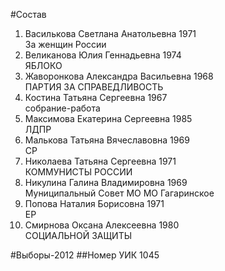 #Состав
1. Василькова Светлана Анатольевна 1971   
    За женщин России
2. Великанова Юлия Геннадьевна 1974   
    ЯБЛОКО
3. Жаворонкова Александра Васильевна 1968   
    ПАРТИЯ ЗА СПРАВЕДЛИВОСТЬ
4. Костина Татьяна Сергеевна 1967   
    собрание-работа
5. Максимова Екатерина Сергеевна 1985   
    ЛДПР
6. Малькова Татьяна Вячеславовна 1969   
    СР
7. Николаева Татьяна Сергеевна 1971   
    КОММУНИСТЫ РОССИИ
8. Никулина Галина Владимировна 1969   
    Муниципальный Совет МО МО Гагаринское
9. Попова Наталия Борисовна 1971   
    ЕР
10. Смирнова Оксана Алексеевна 1980   
    СОЦИАЛЬНОЙ ЗАЩИТЫ

#Выборы-2012
##Номер УИК
1045